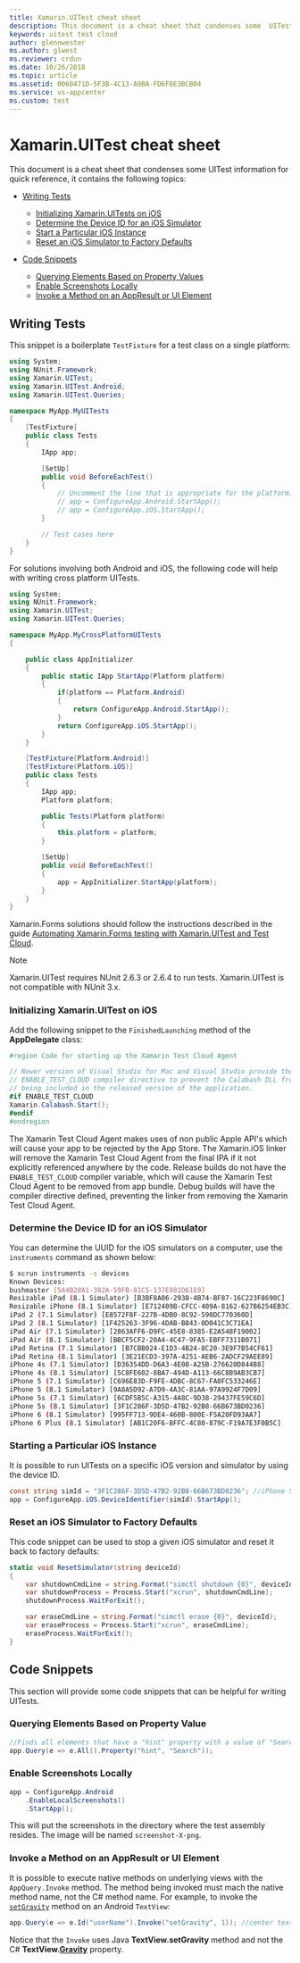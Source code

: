 ```yaml
---
title: Xamarin.UITest cheat sheet
description: This document is a cheat sheet that condenses some  UITest information for quick reference.
keywords: uitest test cloud
author: glennwester
ms.author: glwest
ms.reviewer: crdun
ms.date: 10/26/2018
ms.topic: article
ms.assetid: 0060471D-5F3B-4C13-A9BA-FD6F8E3BCB04
ms.service: vs-appcenter
ms.custom: test
---
```


# Xamarin.UITest cheat sheet

This document is a cheat sheet that condenses some  UITest information for quick reference, it contains the following topics:

* [Writing Tests](#writing_tests)
  * [Initializing Xamarin.UITests on iOS](#initializing_tests_on_ios)
  * [Determine the Device ID for an iOS Simulator](#get_device_id_for_ios_simulator)
  * [Start a Particular iOS Instance](#start_simulator_by_device_id)
  * [Reset an iOS Simulator to Factory Defaults](#reset_ios_simulator_to_factory_defaults)

* [Code Snippets](#code_snippets)
  * [Querying Elements Based on Property Values](#query_elements_by_property_value)
  * [Enable Screenshots Locally](#enable_screenshots_locally)
  * [Invoke a Method on an AppResult or UI Element](#invoke_method_on_an_appResult_or_UIElement)

<a name="writing_tests"></a>
## Writing Tests

This snippet is a boilerplate `TestFixture` for a test class on a single platform:

```csharp
using System;
using NUnit.Framework;
using Xamarin.UITest;
using Xamarin.UITest.Android;
using Xamarin.UITest.Queries;

namespace MyApp.MyUITests
{
    [TestFixture]
    public class Tests
    {
        IApp app;

        [SetUp]
        public void BeforeEachTest()
        {
            // Uncomment the line that is appropriate for the platform:
            // app = ConfigureApp.Android.StartApp();
            // app = ConfigureApp.iOS.StartApp();
        }

        // Test cases here
    }
}
```

For solutions involving both Android and iOS, the following code will help with writing cross platform UITests.

```csharp
using System;
using NUnit.Framework;
using Xamarin.UITest;
using Xamarin.UITest.Queries;

namespace MyApp.MyCrossPlatformUITests
{

    public class AppInitializer
    {
        public static IApp StartApp(Platform platform)
        {
            if(platform == Platform.Android)
            {
                return ConfigureApp.Android.StartApp();
            }
            return ConfigureApp.iOS.StartApp();
        }
    }

    [TestFixture(Platform.Android)]
    [TestFixture(Platform.iOS)]
    public class Tests
    {
        IApp app;
        Platform platform;

        public Tests(Platform platform)
        {
            this.platform = platform;
        }

        [SetUp]
        public void BeforeEachTest()
        {
            app = AppInitializer.StartApp(platform);
        }
    }
}
```

Xamarin.Forms solutions should follow the instructions described in the guide [Automating Xamarin.Forms testing with Xamarin.UITest and Test Cloud](~/test-cloud/uitest/get-started-xamarin-forms.md).

> [!NOTE]
> Xamarin.UITest requires NUnit 2.6.3 or 2.6.4 to run tests. Xamarin.UITest is not compatible with NUnit 3.x.

<a name="initializing_tests_on_ios"></a>
### Initializing Xamarin.UITest on iOS

Add the following snippet to the `FinishedLaunching` method of the **AppDelegate** class:

```csharp
#region Code for starting up the Xamarin Test Cloud Agent

// Newer version of Visual Studio for Mac and Visual Studio provide the
// ENABLE_TEST_CLOUD compiler directive to prevent the Calabash DLL from
// being included in the released version of the application.
#if ENABLE_TEST_CLOUD
Xamarin.Calabash.Start();
#endif
#endregion
```

The Xamarin Test Cloud Agent makes uses of non public Apple API's which will cause your app to be rejected by the App Store. The Xamarin.iOS linker will remove the Xamarin Test Cloud Agent from the final IPA if it not explicitly referenced anywhere by the code. Release builds do not have the `ENABLE_TEST_CLOUD` compiler variable, which will cause the Xamarin Test Cloud Agent to be removed from app bundle. Debug builds will have the compiler directive defined, preventing the linker from removing the Xamarin Test Cloud Agent.

<a name="get_device_id_for_ios_simulator"></a>
### Determine the Device ID for an iOS Simulator

You can determine the UUID for the iOS simulators on a computer, use the `instruments` command as shown below:

```bash
$ xcrun instruments -s devices
Known Devices:
bushmaster [5A4B28A1-392A-59FB-81C5-137E881D61E9]
Resizable iPad (8.1 Simulator) [B3BF8A06-2938-4B74-BF87-16C223F8690C]
Resizable iPhone (8.1 Simulator) [E712409B-CFCC-409A-8162-627B6254EB3C]
iPad 2 (7.1 Simulator) [E8572F8F-227B-4DB0-8C92-590DC770360D]
iPad 2 (8.1 Simulator) [1F425263-3F96-4DAB-B843-0D041C3C71EA]
iPad Air (7.1 Simulator) [2863AFF6-D9FC-45E8-8385-E2A548F19002]
iPad Air (8.1 Simulator) [BBCF5CF2-20A4-4C47-9FA5-EBFF7311B071]
iPad Retina (7.1 Simulator) [B7CBB024-E1D3-4B24-8C20-3E9F7B54CF61]
iPad Retina (8.1 Simulator) [3E21ECD3-397A-4251-AEB6-2ADCF29AEE89]
iPhone 4s (7.1 Simulator) [D36354DD-D6A3-4E08-A25B-276620D844B8]
iPhone 4s (8.1 Simulator) [5C8FE602-8BA7-494D-A113-66C8B9AB3CB7]
iPhone 5 (7.1 Simulator) [C696E83D-F9FE-4DBC-8C67-FA0FC533246E]
iPhone 5 (8.1 Simulator) [9A8A5D92-A7D9-4A3C-81AA-97A9924F7D09]
iPhone 5s (7.1 Simulator) [6CDF5B5C-A315-4A8C-9D38-29437FE59C6D]
iPhone 5s (8.1 Simulator) [3F1C286F-3D5D-47B2-92B8-66B673BD0236]
iPhone 6 (8.1 Simulator) [995FF713-9DE4-460B-800E-F5A20FD93AA7]
iPhone 6 Plus (8.1 Simulator) [AB1C20F6-BFFC-4C80-879C-F19A7E3F0B5C]
```

<a name="start_simulator_by_device_id"></a>
### Starting a Particular iOS Instance

It is possible to run UITests on a specific iOS version and simulator by using the device ID.

```csharp
const string simId = "3F1C286F-3D5D-47B2-92B8-66B673BD0236"; //iPhone 5s (8.1 Simulator)
app = ConfigureApp.iOS.DeviceIdentifier(simId).StartApp();
```

<a name="reset_ios_simulator_to_factory_defaults"></a>
### Reset an iOS Simulator to Factory Defaults

This code snippet can be used to stop a given iOS simulator and reset it back to factory defaults:

```csharp
static void ResetSimulator(string deviceId)
{
    var shutdownCmdLine = string.Format("simctl shutdown {0}", deviceId);
    var shutdownProcess = Process.Start("xcrun", shutdownCmdLine);
    shutdownProcess.WaitForExit();

    var eraseCmdLine = string.Format("simctl erase {0}", deviceId);
    var eraseProcess = Process.Start("xcrun", eraseCmdLine);
    eraseProcess.WaitForExit();
}
```

<a name="code_snippets"></a>
## Code Snippets

This section will provide some code snippets that can be helpful for writing UITests.

<a name="query_elements_by_property_value"></a>
### Querying Elements Based on Property Value

```csharp
//Finds all elements that have a "hint" property with a value of "Search"
app.Query(e => e.All().Property("hint", "Search"));
```

<a name="enable_screenshots_locally"></a>
### Enable Screenshots Locally

```csharp
app = ConfigureApp.Android
    .EnableLocalScreenshots()
    .StartApp();
```
This will put the screenshots in the directory where the test assembly resides. The image will be named `screenshot-X-png`.


<a name="invoke_method_on_an_appResult_or_UIElement"></a>
### Invoke a Method on an AppResult or UI Element

It is possible to execute native methods on underlying views with the `AppQuery.Invoke` method. The method being invoked must mach the native method name, not the C# method name. For example, to invoke the [`setGravity`](https://developer.android.com/reference/android/widget/TextView.html#setGravity(int)) method on an Android `TextView`:

```csharp
app.Query(e => e.Id("userName").Invoke("setGravity", 1)); //center text
```

Notice that the `Invoke` uses Java **TextView.setGravity** method and not the C# **TextView.[Gravity](https://developer.xamarin.com/api/property/Android.Widget.TextView.Gravity/)** property.
